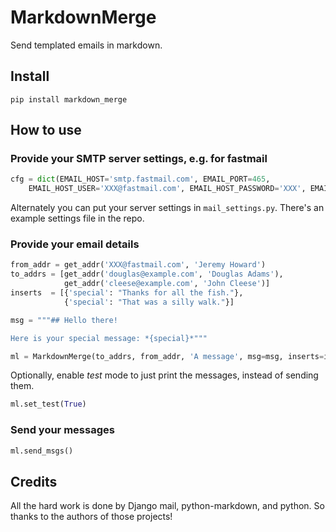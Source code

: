 <!--

#################################################
### THIS FILE WAS AUTOGENERATED! DO NOT EDIT! ###
#################################################
# file to edit: index.ipynb
# command to build the docs after a change: nbdev_build_docs

-->

# MarkdownMerge

Send templated emails in markdown.


## Install

`pip install markdown_merge`

## How to use

### Provide your SMTP server settings, e.g. for fastmail
<div class="codecell" markdown="1">
<div class="input_area" markdown="1">

```python
cfg = dict(EMAIL_HOST='smtp.fastmail.com', EMAIL_PORT=465,
    EMAIL_HOST_USER='XXX@fastmail.com', EMAIL_HOST_PASSWORD='XXX', EMAIL_USE_SSL=True)
```

</div>

</div>

Alternately you can put your server settings in `mail_settings.py`. There's an example settings file in the repo.

### Provide your email details
<div class="codecell" markdown="1">
<div class="input_area" markdown="1">

```python
from_addr = get_addr('XXX@fastmail.com', 'Jeremy Howard')
to_addrs = [get_addr('douglas@example.com', 'Douglas Adams'),
            get_addr('cleese@example.com', 'John Cleese')]
inserts  = [{'special': "Thanks for all the fish."},
            {'special': "That was a silly walk."}]

msg = """## Hello there!

Here is your special message: *{special}*"""
```

</div>

</div>
<div class="codecell" markdown="1">
<div class="input_area" markdown="1">

```python
ml = MarkdownMerge(to_addrs, from_addr, 'A message', msg=msg, inserts=inserts)
```

</div>

</div>

Optionally, enable *test* mode to just print the messages, instead of sending them.
<div class="codecell" markdown="1">
<div class="input_area" markdown="1">

```python
ml.set_test(True)
```

</div>

</div>

### Send your messages
<div class="codecell" markdown="1">
<div class="input_area" markdown="1">

```python
ml.send_msgs()
```

</div>

</div>

## Credits

All the hard work is done by Django mail, python-markdown, and python. So thanks to the authors of those projects!
